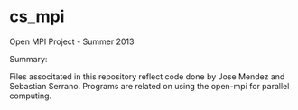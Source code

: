 cs_mpi
======

Open MPI Project - Summer 2013

Summary:

Files associtated in this repository reflect code done by Jose Mendez and Sebastian Serrano.
Programs are related on using the open-mpi for parallel computing.
